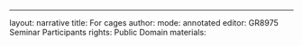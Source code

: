 ---
layout: narrative
title: For cages
author:
mode: annotated
editor: GR8975 Seminar Participants
rights: Public Domain
materials: 
